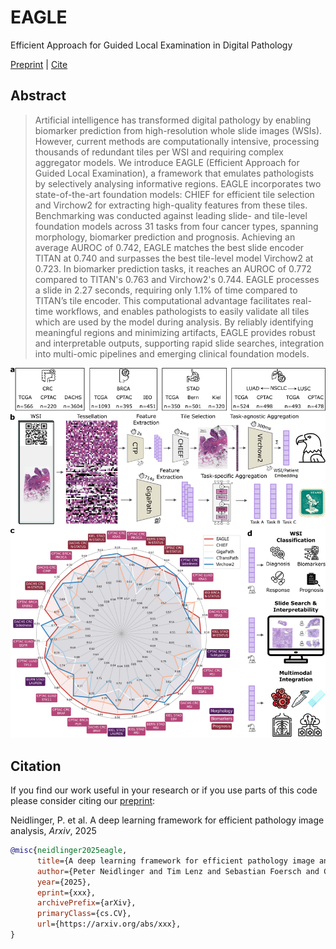 # EAGLE
Efficient Approach for Guided Local Examination in Digital Pathology

[Preprint](https://arxiv.org/abs/xxx) | [Cite](#citation)

## Abstract
>Artificial intelligence has transformed digital pathology by enabling biomarker prediction from high-resolution whole slide images (WSIs). However, current methods are computationally intensive, processing thousands of redundant tiles per WSI and requiring complex aggregator models. We introduce EAGLE (Efficient Approach for Guided Local Examination), a framework that emulates pathologists by selectively analysing informative regions. EAGLE incorporates two state-of-the-art foundation models: CHIEF for efficient tile selection and Virchow2 for extracting high-quality features from these tiles. Benchmarking was conducted against leading slide- and tile-level foundation models across 31 tasks from four cancer types, spanning morphology, biomarker prediction and prognosis. Achieving an average AUROC of 0.742, EAGLE matches the best slide encoder TITAN at 0.740 and surpasses the best tile-level model Virchow2 at 0.723. In biomarker prediction tasks, it reaches an AUROC of 0.772 compared to TITAN's 0.763 and Virchow2's 0.744. EAGLE processes a slide in 2.27 seconds, requiring only 1.1% of time compared to TITAN’s tile encoder. This computational advantage facilitates real-time workflows, and enables pathologists to easily validate all tiles which are used by the model during analysis. By reliably identifying meaningful regions and minimizing artifacts, EAGLE provides robust and interpretable outputs, supporting rapid slide searches, integration into multi-omic pipelines and emerging clinical foundation models.

<p align="center">
    <img src="assets/fig1v2hd.png" alt="failed loading the image" width="1100"/>
</p>

## Citation

If you find our work useful in your research or if you use parts of this code please consider citing our [preprint](https://arxiv.org/abs/xxx):

Neidlinger, P. et al. A deep learning framework for efficient pathology image analysis, _Arxiv_, 2025

```bibtex
@misc{neidlinger2025eagle,
      title={A deep learning framework for efficient pathology image analysis}, 
      author={Peter Neidlinger and Tim Lenz and Sebastian Foersch and Chiara M. L. Loeffler and Jan Clusmann and Marco Gustav and Lawrence A. Shaktah and Rupert Langer and Bastian Dislich and Lisa A. Boardman and Amy J. French and Ellen L. Goode and Andrea Gsur and Stefanie Brezina and Marc J. Gunter and Robert Steinfelder and Hans-Michael Behrens and Christoph Röcken and Tabitha Harrison and Ulrike Peters and Amanda I. Phipps and Giuseppe Curigliano and Nicola Fusco and Antonio Marra and Michael Hoffmeister and Hermann Brenner and Jakob Nikolas Kather},
      year={2025},
      eprint={xxx},
      archivePrefix={arXiv},
      primaryClass={cs.CV},
      url={https://arxiv.org/abs/xxx}, 
}
```
